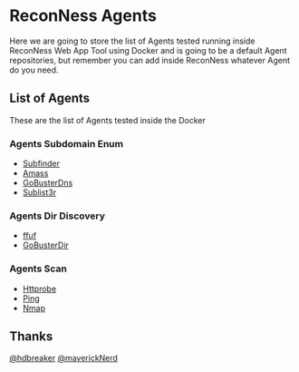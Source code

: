 # ReconNess Agents

Here we are going to store the list of Agents tested running inside ReconNess Web App Tool using Docker and is going to be a default Agent repositories, but remember you can add inside ReconNess whatever Agent do you need.

## List of Agents

These are the list of Agents tested inside the Docker

### Agents Subdomain Enum

- [Subfinder](https://github.com/reconness/reconness-agents/tree/master/Subfinder)
- [Amass](https://github.com/reconness/reconness-agents/blob/master/Amass)
- [GoBusterDns](https://github.com/reconness/reconness-agents/tree/master/GoBusterDns)
- [Sublist3r](https://github.com/reconness/reconness-agents/tree/master/Sublist3r)

### Agents Dir Discovery

- [ffuf](https://github.com/reconness/reconness-agents/tree/master/Ffuf)
- [GoBusterDir](https://github.com/reconness/reconness-agents/tree/master/GoBusterDir)

### Agents Scan

- [Httprobe](https://github.com/reconness/reconness-agents/tree/master/Httprobe)
- [Ping](https://github.com/reconness/reconness-agents/tree/master/Ping)
- [Nmap](https://github.com/reconness/reconness-agents/tree/master/Nmap)

## Thanks 
[@hdbreaker](https://github.com/hdbreaker)
[@maverickNerd](https://github.com/maverickNerd)
